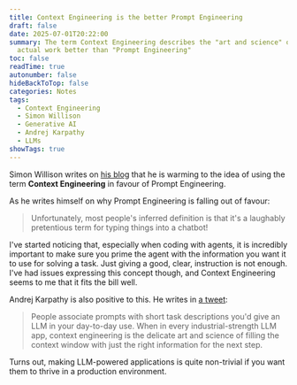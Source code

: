 ```yaml
---
title: Context Engineering is the better Prompt Engineering
draft: false
date: 2025-07-01T20:22:00
summary: The term Context Engineering describes the "art and science" of the
  actual work better than "Prompt Engineering"
toc: false
readTime: true
autonumber: false
hideBackToTop: false
categories: Notes
tags:
  - Context Engineering
  - Simon Willison
  - Generative AI
  - Andrej Karpathy
  - LLMs
showTags: true
---
```


Simon Willison writes on [his blog](https://simonwillison.net/2025/Jun/27/context-engineering/#atom-everything) that he is warming to the idea of using the term **Context Engineering** in favour of Prompt Engineering.

As he writes himself on why Prompt Engineering is falling out of favour:

> Unfortunately, most people's inferred definition is that it's a laughably pretentious term for typing things into a chatbot!

I've started noticing that, especially when coding with agents, it is incredibly important to make sure you prime the agent with the information you want it to use for solving a task. Just giving a good, clear, instruction is not enough. I've had issues expressing this concept though, and Context Engineering seems to me that it fits the bill well.

Andrej Karpathy is also positive to this. He writes in [a tweet](https://x.com/karpathy/status/1937902205765607626):

> People associate prompts with short task descriptions you'd give an LLM in your day-to-day use. When in every industrial-strength LLM app, context engineering is the delicate art and science of filling the context window with just the right information for the next step.

Turns out, making LLM-powered applications is quite non-trivial if you want them to thrive in a production environment.
